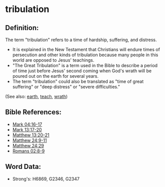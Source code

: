 # tribulation #

## Definition: ##

The term "tribulation" refers to a time of hardship, suffering, and distress.

* It is explained in the New Testament that Christians will endure times of persecution and other kinds of tribulation because many people in this world are opposed to Jesus' teachings.
* "The Great Tribulation" is a term used in the Bible to describe a period of time just before Jesus' second coming when God's wrath will be poured out on the earth for several years.
* The term "tribulation" could also be translated as "time of great suffering" or "deep distress" or "severe difficulties."


(See also: [earth](../other/earth.md), [teach](../other/teach.md), [wrath](../kt/wrath.md))

## Bible References: ##

* [Mark 04:16-17](rc://en/tn/help/mrk/04/16)
* [Mark 13:17-20](rc://en/tn/help/mrk/13/17)
* [Matthew 13:20-21](rc://en/tn/help/mat/13/20)
* [Matthew 24:9-11](rc://en/tn/help/mat/24/09)
* [Matthew 24:29](rc://en/tn/help/mat/24/29)
* [Romans 02:8-9](rc://en/tn/help/rom/02/08)

## Word Data: ##

* Strong's: H6869, G2346, G2347
